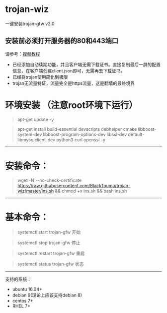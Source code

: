 ﻿# trojan-wiz
一键安装trojan-gfw v2.0
## 安装前必须打开服务器的80和443端口
请参考：[视频教程](https://youtu.be/x-2qX6iqxgA)
- 已经添加自动续期功能，并且客户端无需下载证书。直接复制最后一屏的配置信息，在客户端创建client.json即可，无需再去下载证书。
- 已经将trojan使用简化到极限
- trojan无流量特证，流量完全是https流量，这是翻墙的最终境界
# 环境安装 （注意root环境下运行）
> apt-get update -y

> apt-get install build-essential devscripts debhelper cmake libboost-system-dev libboost-program-options-dev libssl-dev default-libmysqlclient-dev python3 curl openssl -y
---
# 安装命令：
> wget -N --no-check-certificate https://raw.githubusercontent.com/BlackTouma/trojan-wiz/master/ins.sh && chmod +x ins.sh && bash  ins.sh
---
# 基本命令：
> systemctl start trojan-gfw                开始

> systemctl stop trojan-gfw                 停止

> systemctl restart trojan-gfw              重启

> systemctl status trojan-gfw               状态

---
支持的系统：
- ubuntu 16.04+
- debian 9(理论上应该支持debian 8)
- centos 7+
- RHEL 7+

